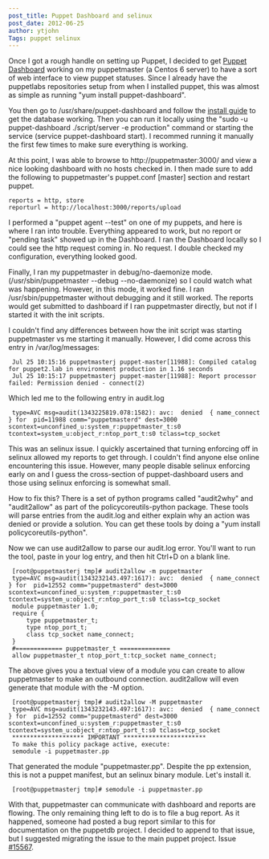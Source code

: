 ```yaml
---
post_title: Puppet Dashboard and selinux
post_date: 2012-06-25
author: ytjohn
Tags: puppet selinux
---
```


Once I got a rough handle on setting up Puppet, I decided to get [Puppet
Dashboard] working on my puppetmaster (a Centos 6 server) to have a
sort of web interface to view puppet statuses. Since I already have the
puppetlabs repositories setup from when I installed puppet, this was
almost as simple as running "yum install puppet-dashboard".

You then go to /usr/share/puppet-dashboard and follow the [install
guide] to get the database working. Then you can run it locally using
the "sudo -u puppet-dashboard ./script/server -e production" command or
starting the service (service puppet-dashboard start). I recommed
running it manually the first few times to make sure everything is
working.

At this point, I was able to browse to http://puppetmaster:3000/ and
view a nice looking dashboard with no hosts checked in. I then made sure
to add the following to puppetmaster's puppet.conf [master] section and
restart puppet.

    reports = http, store
    reporturl = http://localhost:3000/reports/upload

I performed a "puppet agent --test" on one of my puppets, and here is
where I ran into trouble. Everything appeared to work, but no report or
"pending task" showed up in the Dashboard. I ran the Dashboard locally
so I could see the http request coming in. No request. I double checked
my configuration, everything looked good.

Finally, I ran my puppetmaster in debug/no-daemonize mode.
(/usr/sbin/puppetmaster --debug --no-daemonize) so I could watch what
was happening. However, in this mode, it worked fine. I ran
/usr/sbin/puppetmaster without debugging and it still worked. The
reports would get submitted to dashboard if I ran puppetmaster directly,
but not if I started it with the init scripts.

I couldn't find any differences between how the init script was starting
puppetmaster vs me starting it manually. However, I did come across this
entry in /var/log/messages:


     Jul 25 10:15:16 puppetmasterj puppet-master[11988]: Compiled catalog for puppet2.lab in environment production in 1.16 seconds
     Jul 25 10:15:17 puppetmasterj puppet-master[11988]: Report processor failed: Permission denied - connect(2)


Which led me to the following entry in audit.log

     type=AVC msg=audit(1343225819.078:1582): avc:  denied  { name_connect } for  pid=11988 comm="puppetmasterd" dest=3000 scontext=unconfined_u:system_r:puppetmaster_t:s0 tcontext=system_u:object_r:ntop_port_t:s0 tclass=tcp_socket

This was an selinux issue. I quickly ascertained that turning enforcing
off in selinux allowed my reports to get through. I couldn't find anyone
else online encountering this issue. However, many people disable
selinux enforcing early on and I guess the cross-section of
puppet-dashboard users and those using selinux enforcing is somewhat
small.

How to fix this? There is a set of python programs called "audit2why"
and "audit2allow" as part of the policycoreutils-python package. These
tools will parse entries from the audit.log and either explain why an
action was denied or provide a solution. You can get these tools by
doing a "yum install policycoreutils-python".

Now we can use audit2allow to parse our audit.log error. You'll want to
run the tool, paste in your log entry, and then hit Ctrl+D on a blank
line.

     [root@puppetmasterj tmp]# audit2allow -m puppetmaster
     type=AVC msg=audit(1343232143.497:1617): avc:  denied  { name_connect } for  pid=12552 comm="puppetmasterd" dest=3000 scontext=unconfined_u:system_r:puppetmaster_t:s0 tcontext=system_u:object_r:ntop_port_t:s0 tclass=tcp_socket
     module puppetmaster 1.0;
     require {
         type puppetmaster_t;
         type ntop_port_t;
         class tcp_socket name_connect;
     }
     #============= puppetmaster_t ==============
     allow puppetmaster_t ntop_port_t:tcp_socket name_connect;


The above gives you a textual view of a module you can create to allow
puppetmaster to make an outbound connection. audit2allow will even
generate that module with the -M option.

     [root@puppetmasterj tmp]# audit2allow -M puppetmaster
     type=AVC msg=audit(1343232143.497:1617): avc:  denied  { name_connect } for  pid=12552 comm="puppetmasterd" dest=3000 scontext=unconfined_u:system_r:puppetmaster_t:s0 tcontext=system_u:object_r:ntop_port_t:s0 tclass=tcp_socket
     ******************** IMPORTANT ***********************
     To make this policy package active, execute:
     semodule -i puppetmaster.pp


That generated the module "puppetmaster.pp". Despite the pp extension,
this is not a puppet manifest, but an selinux binary module. Let's
install it.

     [root@puppetmasterj tmp]# semodule -i puppetmaster.pp

With that, puppetmaster can communicate with dashboard and reports are
flowing. The only remaining thing left to do is to file a bug report. As
it happened, someone had posted a bug report similar to this for
documentation on the puppetdb project. I decided to append to that
issue, but I suggested migrating the issue to the main puppet project.
Issue [#15567].

  [Puppet Dashboard]: http://projects.puppetlabs.com/projects/dashboard
    "Puppet Dashboard"
  [install guide]: http://docs.puppetlabs.com/dashboard/manual/1.2/bootstrapping.html
    "Puppet Install Guide"
  [#15567]: http://projects.puppetlabs.com/issues/15567
    "Issue 15567 selinux"
